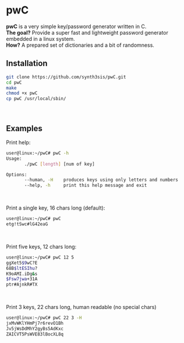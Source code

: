 # pwC

**pwC** is a very simple key/password generator written in C.
<br>
**The goal?** Provide a super fast and lightweight password generator embedded in a linux system.
<br>
**How?** A prepared set of dictionaries and a bit of randomness.
<br>

## Installation

```bash
git clone https://github.com/synth3sis/pwC.git
cd pwC
make
chmod +x pwC
cp pwC /usr/local/sbin/
```

<br>

## Examples
Print help:
```bash
user@linux:~/pwC# pwC -h
Usage:
       ./pwC [length] [num of key]

Options:
       --human, -H    produces keys using only letters and numbers
       --help, -h     print this help message and exit
```

<br>

Print a single key, 16 chars long (default):

```bash
user@linux:~/pwC# pwC
etg!tSwc#lG42eaG
```

<br>

Print five keys, 12 chars long:

```bash
user@linux:~/pwC# pwC 12 5
ggXet5$9wC?E
68B$ltESIhu?
K9oAMI.iDg&s
$Fsw7jwa+31A
ptr#AjnkR#TX
```
<br>

Print 3 keys, 22 chars long, human readable (no special chars)

```bash
user@linux:~/pwC# pwC 22 3 -H
jxMvWKlYHmPj7r6revO1Bh
Jv5jWsDdMhY2gyBs5AdKxc
ZAICVT5PsWVE83lBocXL8q
```
